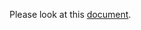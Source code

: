 Please look at this [document](https://github.com/sugar-cat7/covid19-dashboard/blob/main/Goacademy.pdf).
